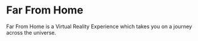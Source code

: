 # Far From Home

Far From Home is a Virtual Reality Experience which takes you on a journey across the universe.
